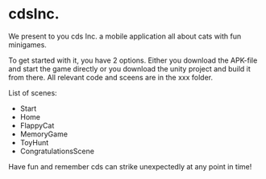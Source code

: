 # cdsInc.
We present to you cds Inc. a mobile application all about cats with fun minigames.

To get started with it, you have 2 options. Either you download the APK-file and start the game directly or you download the unity project and build it from there.
All relevant code and sceens are in the xxx folder. 

List of scenes:
- Start
- Home
- FlappyCat
- MemoryGame
- ToyHunt
- CongratulationsScene

Have fun and remember cds can strike unexpectedly at any point in time!


